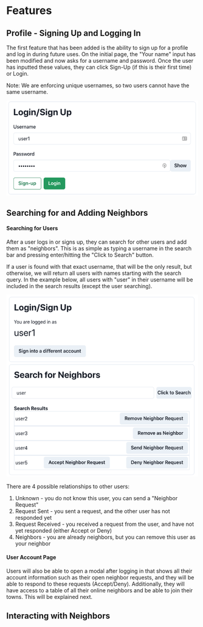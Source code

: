 # Features

## Profile - Signing Up and Logging In

The first feature that has been added is the ability to sign up for a profile and log in during future uses. On the 
initial page, the "Your name" input has been modified and now asks for a username and password. Once the user has 
inputted these values, they can click Sign-Up (if this is their first time) or Login.

Note: We are enforcing unique usernames, so two users cannot have the same username. 

![Login/Sign-up](docs/loginScreenshot.png)

## Searching for and Adding Neighbors

#### Searching for Users
After a user logs in or signs up, they can search for other users and add them as "neighbors". This is as simple as
typing a username in the search bar and pressing enter/hitting the "Click to Search" button.

If a user is found with that exact username, that will be the only result, but otherwise, we will return all users with
names starting with the search query. In the example below, all users with "user" in their username will be included in
the search results (except the user searching).

![SearchForUsers](docs/searchAfterLogScreenshot.png)

There are 4 possible relationships to other users:
1. Unknown - you do not know this user, you can send a "Neighbor Request"
2. Request Sent - you sent a request, and the other user has not responded yet
3. Request Received - you received a request from the user, and have not yet responded (either Accept or Deny)
4. Neighbors - you are already neighbors, but you can remove this user as your neighbor

#### User Account Page
Users will also be able to open a modal after logging in that shows all their account information such as their open
neighbor requests, and they will be able to respond to these requests (Accept/Deny). Additionally, they will have access
to a table of all their online neighbors and be able to join their towns. This will be explained next.

## Interacting with Neighbors

